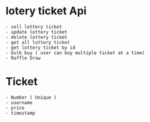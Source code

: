 # lotery ticket Api 

    - sell lottery ticket
    - update lottery ticket
    - delete lottery ticket
    - get all lottery ticket
    - get lottery ticket by id
    - bulk buy ( user can buy multiple ticket at a time)
    - Raffle Draw

# Ticket 

    - Number ( Unique )
    - username
    - price
    - timestamp